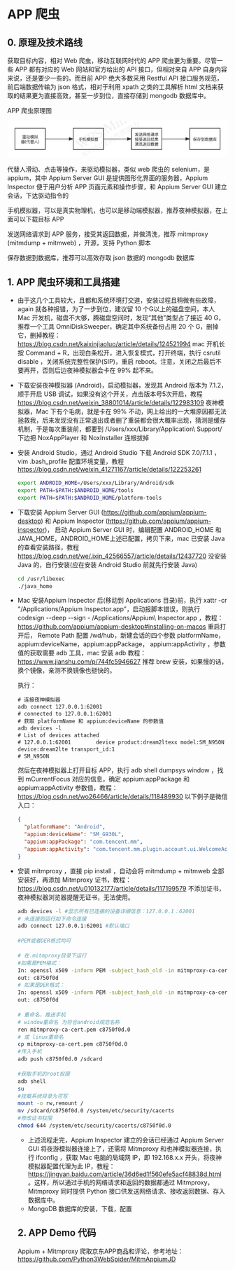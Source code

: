 # APP 爬虫

## 0. 原理及技术路线

获取目标内容，相对 Web 爬虫，移动互联网时代的 APP 爬虫更为重要。尽管一些 APP 都有对应的 Web 网站和官方给出的 API 接口，但相对来自 APP 自身内容来说，还是要少一些的。而目前 APP 绝大多数采用 Restful API 接口服务规范，前后端数据传输为 json 格式，相对于利用 xpath 之类的工具解析 html 文档来获取的结果更为直接高效，甚至一步到位，直接存储到 mongodb 数据库中。

APP 爬虫原理图

![APP 爬虫原理](https://raw.githubusercontent.com/CodeAsPoetry/PublicOpinion/master/images/app_scrapy_steam.png)

代替人滑动、点击等操作，来驱动模拟器，类似 web 爬虫的 selenium，是 appium，其中 Appium Server GUI 是提供图形化界面的服务器，Appium Inspector 便于用户分析 APP 页面元素和操作步骤，和 Appium Server GUI  建立会话，下达驱动指令的

手机模拟器，可以是真实物理机，也可以是移动端模拟器，推荐夜神模拟器，在上面可以下载目标 APP

发送网络请求到 APP 服务，接受其返回数据，并做清洗，推荐 mitmproxy (mitmdump + mitmweb) ，开源，支持 Python 脚本

保存数据到数据库，推荐可以高效存取 json 数据的 mongodb 数据库

## 1. APP 爬虫环境和工具搭建

* 由于这几个工具较大，且都和系统环境打交道，安装过程且稍微有些故障，again 就各种报错，为了一步到位，建议留 10 个G以上的磁盘空间，本人 Mac 开发机，磁盘不大够，腾磁盘空间时，发现“其他”类型占了接近 40 G，推荐一个工具 OmniDiskSweeper，确定其中系统备份占用 20 个 G，删掉它，删掉教程：https://blog.csdn.net/kaixinjiaoluo/article/details/124521994    mac 开机长按 Command + R，出现白条松开，进入恢复模式，打开终端，执行 csrutil disable ，关闭系统完整性保护(SIP)，重启 reboot。注意，关闭之后最后不要再开，否则后边夜神模拟器会卡在 99% 起不来。

* 下载安装夜神模拟器 (Android)，启动模拟器，发现其 Android 版本为 7.1.2，顺手开启 USB 调试，如果没有这个开关，点击版本号5次开启，教程 https://blog.csdn.net/weixin_38801014/article/details/122983109   夜神模拟器，Mac 下有个毛病，就是卡在 99% 不动，网上给出的一大堆原因都无法拯救我，后来发现没有正常退出或者删了重装都会很大概率出现，猜测是缓存机制，于是每次重装前，都要到 /Users/xxx/Library/Application\ Support/ 下边把 NoxAppPlayer 和 NoxInstaller 连根拔掉

* 安装 Android Studio，通过 Android Studio 下载 Android SDK 7.0/7.1.1 ，vim .bash_profile 配置环境变量，教程 https://blog.csdn.net/weixin_41271167/article/details/122253261

  ```bash
  export ANDROID_HOME=/Users/xxx/Library/Android/sdk
  export PATH=$PATH:$ANDROID_HOME/tools
  export PATH=$PATH:$ANDROID_HOME/platform-tools
  ```

* 下载安装 Appium Server GUI (https://github.com/appium/appium-desktop) 和 Appium Inspector (https://github.com/appium/appium-inspector)， 启动 Appium Server GUI 时，编辑配置 ANDROID_HOME 和 JAVA_HOME，ANDROID_HOME上述已配置，拷贝下来，mac 已安装 Java 的查看安装路径，教程 https://blog.csdn.net/we/.ixin_42566557/article/details/12437720   没安装 Java 的，自行安装(应在安装 Android Studio 前就先行安装 Java)

  ```bash
  cd /usr/libexec
  ./java_home
  ```

* Mac 安装Appium Inspector 后(移动到 Applications 目录)前，执行 xattr -cr "/Applications/Appium Inspector.app"，启动报脚本错误，则执行 codesign --deep --sign - /Applications/Appium\ Inspector.app ，教程：https://github.com/appium/appium-desktop#installing-on-macos    重启打开后， Remote Path 配置 /wd/hub，新建会话的四个参数 platformName，appium:deviceName，appium:appPackage， appium:appActivity ，参数值的获取需要 adb 工具，mac 安装 adb 教程：https://www.jianshu.com/p/744fc5946627   推荐 brew 安装，如果慢的话，换个镜像，亲测不换镜像也挺快的。

  执行：

  ```
  # 连接夜神模拟器
  adb connect 127.0.0.1:62001
  # connected to 127.0.0.1:62001
  # 获取 platformName 和 appium:deviceName 的参数值
  adb devices -l
  # List of devices attached
  # 127.0.0.1:62001        device product:dream2ltexx model:SM_N950N device:dream2lte transport_id:1
  # SM_N950N
  ```

  然后在夜神模拟器上打开目标 APP，执行 adb shell dumpsys window ，找到 mCurrentFocus 对应的信息，确定 appium:appPackage 和 appium:appActivity 参数值，教程： https://blog.csdn.net/wo26466/article/details/118489930   以下例子是微信入口：

  ```json
  {
    "platformName": "Android",
    "appium:deviceName": "SM_G930L",
    "appium:appPackage": "com.tencent.mm",
    "appium:appActivity": "com.tencent.mm.plugin.account.ui.WelcomeActivity"
  }
  ```

* 安装 mitmproxy ，直接 pip install ，自动会将 mitmdump + mitmweb 全部安装好，再添加 Mitmproxy 证书，教程： https://blog.csdn.net/u010132177/article/details/117199579    不添加证书，夜神模拟器浏览器提醒无证书，无法使用。

  ```bash
  adb devices -l #显示所有已连接的设备详细信息：127.0.0.1：62001
  # 未连接则运行如下命令连接
  adb connect 127.0.0.1:62001 #默认端口 
  
  #PEM或者DER格式均可
  
  # 在.mitmproxy目录下运行
  #如果是PEM格式：
  In: openssl x509 -inform PEM -subject_hash_old -in mitmproxy-ca-cert.pem -noout
  out: c8750f0d
  # 如果是DER格式：
  In: openssl x509 -inform PEM -subject_hash_old -in mitmproxy-ca-cert.cer -noout
  out: c8750f0d
  
  # 重命名，推送手机
  # window重命名 为符合android规范名称
  ren mitmproxy-ca-cert.pem c8750f0d.0
  # 或 linux重命名
  cp mitmproxy-ca-cert.pem c8750f0d.0
  #传入手机
  adb push c8750f0d.0 /sdcard
  
  #获取手机的root权限
  adb shell
  su
  #挂载系统目录为可写
  mount -o rw,remount /
  mv /sdcard/c8750f0d.0 /system/etc/security/cacerts
  #修改证书权限
  chmod 644 /system/etc/security/cacerts/c8750f0d.0
  ```

  * 上述流程走完，Appium Inspector 建立的会话已经通过 Appium Server GUI 将夜游模拟器连接上了，还需将 Mitmproxy 和也神模拟器连接，执行 ifconfig ，获取 Mac 电脑的局域网 IP，即 192.168.x.x 开头，将夜神模拟器配置代理为此 IP，教程： https://jingyan.baidu.com/article/36d6ed1f560efe5acf48838d.html  。这样，所以通过手机的网络请求和返回的数据都通过 Mitmproxy，Mitmproxy 同时提供 Python 接口供发送网络请求、接收返回数据、存入数据库中。
  * MongoDB 数据库的安装，下载，配置

  

  ## 2. APP Demo 代码 

  Appium + Mitmproxy 爬取京东APP商品和评论，参考地址：https://github.com/Python3WebSpider/MitmAppiumJD

  

  ### 

  

